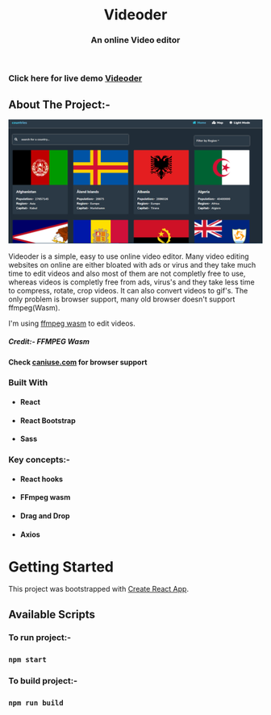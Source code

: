 <!-- PROJECT LOGO -->
<p align="center">

  <h1 align="center">Videoder</h1>

  <h3 align="center">
   An online Video editor
  </h3>
 <br />
 
 ### Click here for live demo   <a href="https://videoder-website.netlify.app/">Videoder</a>

</p>

<!-- ABOUT THE PROJECT -->

## About The Project:-

![Home page](https://raw.githubusercontent.com/Sumukha210/countries/master/public/home-page.png "videoder home page")

Videoder is a simple, easy to use online video editor. Many video editing websites on online are either bloated with ads or virus and they take much time to edit videos and also most of them are not completly free to use, whereas videos is completly free from ads, virus's and they take less time to compress, rotate, crop videos. It can also convert videos to gif's. The only problem is browser support, many old browser doesn't support ffmpeg(Wasm).

I'm using [ffmpeg wasm](https://github.com/ffmpegwasm/ffmpeg.wasm) to edit videos.

##### Credit:- FFMPEG Wasm

#### Check [caniuse.com](https://caniuse.com/?search=wasm) for browser support

### Built With

- #### React
- #### React Bootstrap
- #### Sass

### Key concepts:-

- #### React hooks
- #### FFmpeg wasm
- #### Drag and Drop
- #### Axios

<!-- GETTING STARTED -->

# Getting Started

This project was bootstrapped with [Create React App](https://github.com/facebook/create-react-app).

## Available Scripts

### To run project:-

### `npm start`

### To build project:-

### `npm run build`
